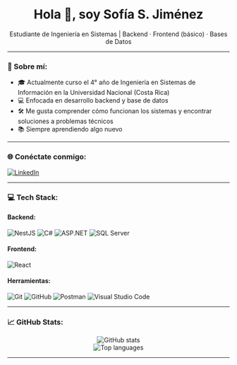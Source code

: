 <h1 align="center">Hola 👋, soy Sofía S. Jiménez</h1>
<p align="center">
Estudiante de Ingeniería en Sistemas | Backend · Frontend (básico) · Bases de Datos
</p>

---

### 🧠 Sobre mí:
- 🎓 Actualmente curso el 4° año de Ingeniería en Sistemas de Información en la Universidad Nacional (Costa Rica)  
- 💻 Enfocada en desarrollo backend y base de datos  
- 🛠️ Me gusta comprender cómo funcionan los sistemas y encontrar soluciones a problemas técnicos  
- 📚 Siempre aprendiendo algo nuevo

---

### 🌐 Conéctate conmigo:
[![LinkedIn](https://img.shields.io/badge/LinkedIn-Sofía%20S.%20Jiménez-blue?logo=linkedin&style=flat)](https://www.linkedin.com/in/sofiasanchezj/)

---

### 💻 Tech Stack:

#### Backend:
![NestJS](https://img.shields.io/badge/NestJS-E0234E?logo=nestjs&logoColor=white&style=for-the-badge)
![C#](https://img.shields.io/badge/C%23-239120?logo=c-sharp&logoColor=white&style=for-the-badge)
![ASP.NET](https://img.shields.io/badge/ASP.NET-512BD4?logo=.net&logoColor=white&style=for-the-badge)
![SQL Server](https://img.shields.io/badge/Microsoft_SQL_Server-CC2927?logo=microsoft-sql-server&logoColor=white&style=for-the-badge)

#### Frontend:
![React](https://img.shields.io/badge/React-20232A?logo=react&logoColor=61DAFB&style=for-the-badge)

#### Herramientas:
![Git](https://img.shields.io/badge/Git-F05032?logo=git&logoColor=white&style=for-the-badge)
![GitHub](https://img.shields.io/badge/GitHub-181717?logo=github&logoColor=white&style=for-the-badge)
![Postman](https://img.shields.io/badge/Postman-FF6C37?logo=postman&logoColor=white&style=for-the-badge)
![Visual Studio Code](https://img.shields.io/badge/VS%20Code-007ACC?logo=visual-studio-code&logoColor=white&style=for-the-badge)

---

### 📈 GitHub Stats:
<p align="center">
  <img src="https://github-readme-stats.vercel.app/api?username=SofiaSJ09&show_icons=true&theme=github_dark" alt="GitHub stats" />
  <br/>
  <img src="https://github-readme-stats.vercel.app/api/top-langs/?username=SofiaSJ09&layout=compact&theme=github_dark" alt="Top languages" />
</p>

---


